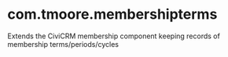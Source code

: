 # com.tmoore.membershipterms
Extends the CiviCRM membership component keeping records of membership terms/periods/cycles
